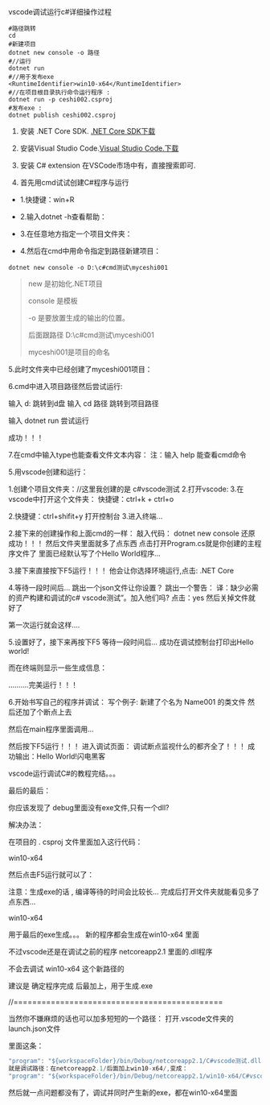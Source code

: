vscode调试运行c#详细操作过程

```shell
#路径跳转
cd
#新建项目
dotnet new console -o 路径
#//运行
dotnet run
#//用于发布exe
<RuntimeIdentifier>win10-x64</RuntimeIdentifier>
#//在项目根目录执行命令运行程序 :
dotnet run -p ceshi002.csproj
#发布exe :
dotnet publish ceshi002.csproj
```

1. 安装 .NET Core SDK.  [.NET Core SDK下载](https://www.microsoft.com/net/learn/get-started/windows#create)
2. 安装Visual Studio Code.[Visual Studio Code.下载](https://code.visualstudio.com/docs?start=true)

3. 安装 C# extension 在VSCode市场中有，直接搜索即可.

4. 首先用cmd试试创建C#程序与运行

- 1.快捷键：win+R
- 2.输入dotnet -h查看帮助：

- 3.在任意地方指定一个项目文件夹：

- 4.然后在cmd中用命令指定到路径新建项目：

```shell
dotnet new console -o D:\c#cmd测试\myceshi001
```

>
> new 是初始化.NET项目
>
> console 是模板
>
> -o 是要放置生成的输出的位置。
>
> 后面跟路径 D:\c#cmd测试\myceshi001
>
> myceshi001是项目的命名
>

5.此时文件夹中已经创建了myceshi001项目：

6.cmd中进入项目路径然后尝试运行:

输入 d: 跳转到d盘
输入 cd 路径 跳转到项目路径

输入 dotnet run 尝试运行

成功！！！



7.在cmd中输入type也能查看文件文本内容：
注：输入 help 能查看cmd命令




5.用vscode创建和运行：

1.创建个项目文件夹：//这里我创建的是  c#vscode测试
2.打开vscode:
3.在vscode中打开这个文件夹：
快捷键：ctrl+k + ctrl+o

2.快捷键：ctrl+shifit+y 打开控制台
3.进入终端...


2.接下来的创建操作和上面cmd的一样：
敲入代码：
dotnet new console
还原成功！！！
然后文件夹里面就多了点东西
点击打开Program.cs就是你创建的主程序文件了
里面已经默认写了个Hello World程序...

3.接下来直接按下F5运行！！！
他会让你选择环境运行,点击: .NET Core

4.等待一段时间后...
跳出一个json文件让你设置？
跳出一个警告：
译：缺少必需的资产构建和调试的c# vscode测试”。加入他们吗?
点击：yes
然后关掉文件就好了

第一次运行就会这样....

5.设置好了，接下来再按下F5
等待一段时间后...
成功在调试控制台打印出Hello world!


而在终端则显示一些生成信息：




..........完美运行！！！



6.开始书写自己的程序并调试：
写个例子:
新建了个名为 Name001 的类文件
然后还加了个断点上去


然后在main程序里面调用...


然后按下F5运行！！！
进入调试页面：
调试断点监视什么的都齐全了！！！
成功输出：Hello World!闪电黑客



vscode运行调试C#的教程完结。。。



最后的最后：

你应该发现了
debug里面没有exe文件,只有一个dll?


解决办法：

在项目的 . csproj 文件里面加入这行代码：

<RuntimeIdentifier>win10-x64</RuntimeIdentifier>

然后点击F5运行就可以了：

注意：生成exe的话 , 编译等待的时间会比较长...
完成后打开文件夹就能看见多了点东西...


<RuntimeIdentifier>win10-x64</RuntimeIdentifier>

用于最后的exe生成。。。
新的程序都会生成在win10-x64  里面

不过vscode还是在调试之前的程序 netcoreapp2.1 里面的.dll程序

不会去调试 win10-x64 这个新路径的

建议是 确定程序完成 后最加上，用于生成.exe

//=============================================

当然你不嫌麻烦的话也可以加多短短的一个路径：
打开.vscode文件夹的launch.json文件

里面这条：

```c
"program": "${workspaceFolder}/bin/Debug/netcoreapp2.1/C#vscode测试.dll",
就是调试路径：在netcoreapp2.1/后面加上win10-x64/,变成：
"program": "${workspaceFolder}/bin/Debug/netcoreapp2.1/win10-x64/C#vscode测试.dll",
```


然后就一点问题都没有了，调试并同时产生新的exe，都在win10-x64里面
